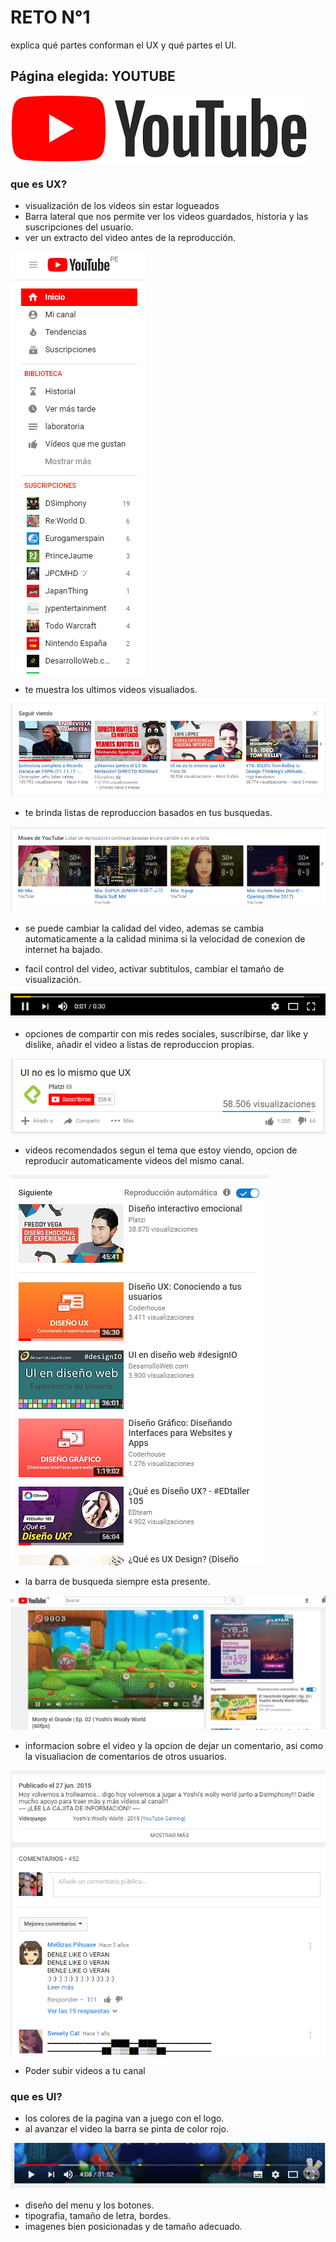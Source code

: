 # RETO N°1
explica qué partes conforman el UX y qué partes el UI.

## Página elegida: YOUTUBE
![YOUTUBE](assets/image/logo.png)

### que es UX?
+ visualización de los videos sin estar logueados
+ Barra lateral que nos permite ver los videos guardados, historia y las suscripciones del usuario.
+ ver un extracto del video antes de la reproducción.

![menu](assets/image/menu.png)
+ te muestra los ultimos videos visualiados.

![seguir viendo](assets/image/seguir-viendo.png)
+ te brinda listas de reproduccion basados en tus busquedas.

![mixes](assets/image/mixes.png)
+ se puede cambiar la calidad del video, ademas se cambia automaticamente a la calidad minima si la velocidad de conexion de internet ha bajado.

+ facil control del video, activar subtitulos, cambiar el tamaño de visualización.

![reproduccion](assets/image/barra.png)
+ opciones de compartir con mis redes sociales, suscribirse, dar like y dislike, añadir el video a listas de reproduccion propias.

![like](assets/image/opciones-usuario.png)
+ videos recomendados segun el tema que estoy viendo, opcion de reproducir automaticamente videos del mismo canal.

![filtrada](assets/image/filtrada.png)
+ la barra de busqueda siempre esta presente.

![busqueda](assets/image/navegacion.png)
+ informacion sobre el video y la opcion de dejar un comentario, asi como la visualiacion de comentarios de otros usuarios.

![info y comentarios](assets/image/info-coment.png)
+ Poder subir videos a tu canal

### que es UI?
+ los colores de la pagina van a juego con el logo.
+ al avanzar el video la barra se pinta de color rojo.

![barra](assets/image/barra-pintada.png)
+ diseño del menu y los botones.
+ tipografia, tamaño de letra, bordes.
+ imagenes bien posicionadas y de tamaño adecuado.
